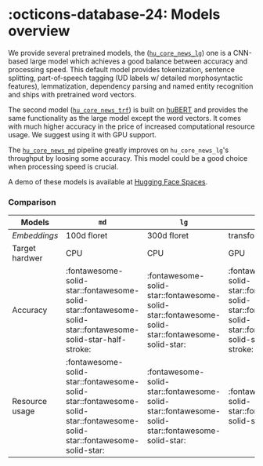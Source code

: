 # :octicons-database-24: Models overview

We provide several pretrained models, the ([`hu_core_news_lg`](https://huggingface.co/huspacy/hu_core_news_lg)) one is a
CNN-based large model which achieves a good balance between accuracy and processing speed.
This default model provides tokenization, sentence splitting, part-of-speech tagging (UD labels w/ detailed
morphosyntactic features), lemmatization, dependency parsing and named entity recognition and ships with pretrained word
vectors.

The second model ([`hu_core_news_trf`](https://huggingface.co/huspacy/hu_core_news_trf)) is built
on [huBERT](https://huggingface.co/SZTAKI-HLT/hubert-base-cc) and provides the same functionality as the large model
except the word vectors.
It comes with much higher accuracy in the price of increased computational resource usage. We suggest using it with GPU
support.

The [`hu_core_news_md`](https://huggingface.co/huspacy/hu_core_news_md) pipeline greatly improves on `hu_core_news_lg`'s
throughput by loosing some accuracy. This model could be a good choice when processing speed is crucial.

A demo of these models is available at [Hugging Face Spaces](https://huggingface.co/spaces/huspacy/demo).

### Comparison

| Models         | `md`                                                                                                                                                                                                                                             | `lg`                                                                                                                                                                                              | `trf`                                                                                                        |
|----------------|--------------------------------------------------------------------------------------------------------------------------------------------------------------------------------------------------------------------------------------------------|---------------------------------------------------------------------------------------------------------------------------------------------------------------------------------------------------|--------------------------------------------------------------------------------------------------------------| 
| *Embeddings*   | 100d floret                                                                                                                                                                                                                                      | 300d floret                                                                                                                                                                                       | transformer: [`huBert`](https://huggingface.co/SZTAKI-HLT/hubert-base-cc)                                    |
| Target hardwer | CPU                                                                                                                                                                                                                                              | CPU                                                                                                                                                                                               | GPU                                                                                                          |
| Accuracy       | :fontawesome-solid-star::fontawesome-solid-star::fontawesome-solid-star::fontawesome-solid-star-half-stroke:                                                                                                                                     | :fontawesome-solid-star::fontawesome-solid-star::fontawesome-solid-star::fontawesome-solid-star:                                                                                                  | :fontawesome-solid-star::fontawesome-solid-star::fontawesome-solid-star::fontawesome-solid-star-half-stroke: |
| Resource usage | :fontawesome-solid-star::fontawesome-solid-star::fontawesome-solid-star::fontawesome-solid-star::fontawesome-solid-star:  | :fontawesome-solid-star::fontawesome-solid-star::fontawesome-solid-star::fontawesome-solid-star:  | :fontawesome-solid-star::fontawesome-solid-star:                                                             |

